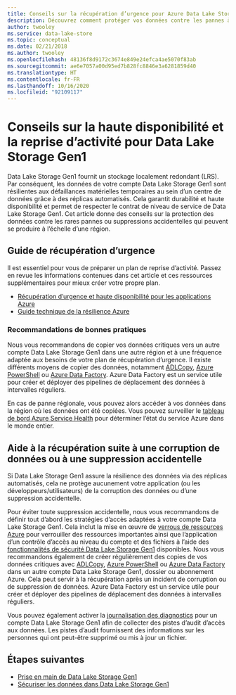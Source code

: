 ```yaml
---
title: Conseils sur la récupération d’urgence pour Azure Data Lake Storage Gen1 | Microsoft Docs
description: Découvrez comment protéger vos données contre les pannes à l’échelle régionale ou les suppressions accidentelles au-delà du stockage localement redondant d’Azure Data Lake Storage Gen1.
author: twooley
ms.service: data-lake-store
ms.topic: conceptual
ms.date: 02/21/2018
ms.author: twooley
ms.openlocfilehash: 48136f8d9172c3674e849e24efca4ae5070f83ab
ms.sourcegitcommit: ae6e7057a00d95ed7b828fc8846e3a6281859d40
ms.translationtype: HT
ms.contentlocale: fr-FR
ms.lasthandoff: 10/16/2020
ms.locfileid: "92109117"
---
```

# <a name="high-availability-and-disaster-recovery-guidance-for-data-lake-storage-gen1"></a>Conseils sur la haute disponibilité et la reprise d’activité pour Data Lake Storage Gen1

Data Lake Storage Gen1 fournit un stockage localement redondant (LRS). Par conséquent, les données de votre compte Data Lake Storage Gen1 sont résilientes aux défaillances matérielles temporaires au sein d’un centre de données grâce à des réplicas automatisés. Cela garantit durabilité et haute disponibilité et permet de respecter le contrat de niveau de service de Data Lake Storage Gen1. Cet article donne des conseils sur la protection des données contre les rares pannes ou suppressions accidentelles qui peuvent se produire à l’échelle d’une région.

## <a name="disaster-recovery-guidance"></a>Guide de récupération d’urgence

Il est essentiel pour vous de préparer un plan de reprise d’activité. Passez en revue les informations contenues dans cet article et ces ressources supplémentaires pour mieux créer votre propre plan.

* [Récupération d’urgence et haute disponibilité pour les applications Azure](/azure/architecture/framework/resiliency/backup-and-recovery)
* [Guide technique de la résilience Azure](/azure/architecture/framework/resiliency/overview)

### <a name="best-practice-recommendations"></a>Recommandations de bonnes pratiques

Nous vous recommandons de copier vos données critiques vers un autre compte Data Lake Storage Gen1 dans une autre région et à une fréquence adaptée aux besoins de votre plan de récupération d’urgence. Il existe différents moyens de copier des données, notamment [ADLCopy](data-lake-store-copy-data-azure-storage-blob.md), [Azure PowerShell](data-lake-store-get-started-powershell.md) ou [Azure Data Factory](../data-factory/connector-azure-data-lake-store.md). Azure Data Factory est un service utile pour créer et déployer des pipelines de déplacement des données à intervalles réguliers.

En cas de panne régionale, vous pouvez alors accéder à vos données dans la région où les données ont été copiées. Vous pouvez surveiller le [tableau de bord Azure Service Health](https://azure.microsoft.com/status/) pour déterminer l’état du service Azure dans le monde entier.

## <a name="data-corruption-or-accidental-deletion-recovery-guidance"></a>Aide à la récupération suite à une corruption de données ou à une suppression accidentelle

Si Data Lake Storage Gen1 assure la résilience des données via des réplicas automatisés, cela ne protège aucunement votre application (ou les développeurs/utilisateurs) de la corruption des données ou d’une suppression accidentelle.

Pour éviter toute suppression accidentelle, nous vous recommandons de définir tout d’abord les stratégies d’accès adaptées à votre compte Data Lake Storage Gen1. Cela inclut la mise en œuvre de [verrous de ressources Azure](../azure-resource-manager/management/lock-resources.md) pour verrouiller des ressources importantes ainsi que l’application d’un contrôle d’accès au niveau du compte et des fichiers à l’aide des [fonctionnalités de sécurité Data Lake Storage Gen1](data-lake-store-security-overview.md) disponibles. Nous vous recommandons également de créer régulièrement des copies de vos données critiques avec [ADLCopy](data-lake-store-copy-data-azure-storage-blob.md), [Azure PowerShell](data-lake-store-get-started-powershell.md) ou [Azure Data Factory](../data-factory/connector-azure-data-lake-store.md) dans un autre compte Data Lake Storage Gen1, dossier ou abonnement Azure. Cela peut servir à la récupération après un incident de corruption ou de suppression de données. Azure Data Factory est un service utile pour créer et déployer des pipelines de déplacement des données à intervalles réguliers.

Vous pouvez également activer la [journalisation des diagnostics](data-lake-store-diagnostic-logs.md) pour un compte Data Lake Storage Gen1 afin de collecter des pistes d’audit d’accès aux données. Les pistes d’audit fournissent des informations sur les personnes qui ont peut-être supprimé ou mis à jour un fichier.

## <a name="next-steps"></a>Étapes suivantes

* [Prise en main de Data Lake Storage Gen1](data-lake-store-get-started-portal.md)
* [Sécuriser les données dans Data Lake Storage Gen1](data-lake-store-secure-data.md)